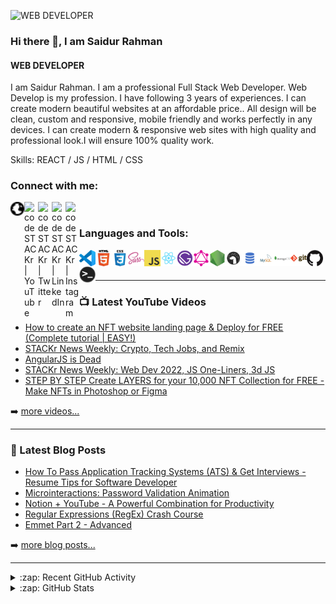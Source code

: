 ![WEB DEVELOPER](https://document-export.canva.com/I5FNU/DAE2uVI5FNU/12/thumbnail/0001.png?X-Amz-Algorithm=AWS4-HMAC-SHA256&X-Amz-Credential=AKIAQYCGKMUHWDTJW6UD%2F20220128%2Fus-east-1%2Fs3%2Faws4_request&X-Amz-Date=20220128T003913Z&X-Amz-Expires=39935&X-Amz-Signature=47290d576407c9414c7f3cfde887c55867b5aa85c441f7def9b3fd2b40708313&X-Amz-SignedHeaders=host&response-expires=Fri%2C%2028%20Jan%202022%2011%3A44%3A48%20GMT)

### Hi there 👋, I am Saidur Rahman
#### WEB DEVELOPER

I am Saidur Rahman. I am a professional Full Stack Web Developer. Web Develop is my profession. I have following 3 years of experiences. I can create modern beautiful websites at an affordable price.. All design will be clean, custom and responsive, mobile friendly and works perfectly in any devices. I can create modern & responsive web sites with high quality and professional look.I will ensure 100% quality work.

Skills: REACT / JS / HTML / CSS

### Connect with me:

[<img align="left" alt="codeSTACKr.com" width="22px" src="https://raw.githubusercontent.com/iconic/open-iconic/master/svg/globe.svg" />][website]
[<img align="left" alt="codeSTACKr | YouTube" width="22px" src="https://cdn.jsdelivr.net/npm/simple-icons@v3/icons/youtube.svg" />][youtube]
[<img align="left" alt="codeSTACKr | Twitter" width="22px" src="https://cdn.jsdelivr.net/npm/simple-icons@v3/icons/twitter.svg" />][twitter]
[<img align="left" alt="codeSTACKr | LinkedIn" width="22px" src="https://cdn.jsdelivr.net/npm/simple-icons@v3/icons/linkedin.svg" />][linkedin]
[<img align="left" alt="codeSTACKr | Instagram" width="22px" src="https://cdn.jsdelivr.net/npm/simple-icons@v3/icons/instagram.svg" />][instagram]

<br />

### Languages and Tools:

[<img align="left" alt="Visual Studio Code" width="26px" src="https://raw.githubusercontent.com/github/explore/80688e429a7d4ef2fca1e82350fe8e3517d3494d/topics/visual-studio-code/visual-studio-code.png" />][webdevplaylist]
[<img align="left" alt="HTML5" width="26px" src="https://raw.githubusercontent.com/github/explore/80688e429a7d4ef2fca1e82350fe8e3517d3494d/topics/html/html.png" />][webdevplaylist]
[<img align="left" alt="CSS3" width="26px" src="https://raw.githubusercontent.com/github/explore/80688e429a7d4ef2fca1e82350fe8e3517d3494d/topics/css/css.png" />][cssplaylist]
[<img align="left" alt="Sass" width="26px" src="https://raw.githubusercontent.com/github/explore/80688e429a7d4ef2fca1e82350fe8e3517d3494d/topics/sass/sass.png" />][cssplaylist]
[<img align="left" alt="JavaScript" width="26px" src="https://raw.githubusercontent.com/github/explore/80688e429a7d4ef2fca1e82350fe8e3517d3494d/topics/javascript/javascript.png" />][jsplaylist]
[<img align="left" alt="React" width="26px" src="https://raw.githubusercontent.com/github/explore/80688e429a7d4ef2fca1e82350fe8e3517d3494d/topics/react/react.png" />][reactplaylist]
[<img align="left" alt="Gatsby" width="26px" src="https://raw.githubusercontent.com/github/explore/e94815998e4e0713912fed477a1f346ec04c3da2/topics/gatsby/gatsby.png" />][webdevplaylist]
[<img align="left" alt="GraphQL" width="26px" src="https://raw.githubusercontent.com/github/explore/80688e429a7d4ef2fca1e82350fe8e3517d3494d/topics/graphql/graphql.png" />][webdevplaylist]
[<img align="left" alt="Node.js" width="26px" src="https://raw.githubusercontent.com/github/explore/80688e429a7d4ef2fca1e82350fe8e3517d3494d/topics/nodejs/nodejs.png" />][webdevplaylist]
[<img align="left" alt="Deno" width="26px" src="https://raw.githubusercontent.com/github/explore/361e2821e2dea67711cde99c9c40ed357061cf27/topics/deno/deno.png" />][webdevplaylist]
[<img align="left" alt="SQL" width="26px" src="https://raw.githubusercontent.com/github/explore/80688e429a7d4ef2fca1e82350fe8e3517d3494d/topics/sql/sql.png" />][webdevplaylist]
[<img align="left" alt="MySQL" width="26px" src="https://raw.githubusercontent.com/github/explore/80688e429a7d4ef2fca1e82350fe8e3517d3494d/topics/mysql/mysql.png" />][webdevplaylist]
[<img align="left" alt="MongoDB" width="26px" src="https://raw.githubusercontent.com/github/explore/80688e429a7d4ef2fca1e82350fe8e3517d3494d/topics/mongodb/mongodb.png" />][webdevplaylist]
[<img align="left" alt="Git" width="26px" src="https://raw.githubusercontent.com/github/explore/80688e429a7d4ef2fca1e82350fe8e3517d3494d/topics/git/git.png" />][webdevplaylist]
[<img align="left" alt="GitHub" width="26px" src="https://raw.githubusercontent.com/github/explore/78df643247d429f6cc873026c0622819ad797942/topics/github/github.png" />][webdevplaylist]
[<img align="left" alt="Terminal" width="26px" src="https://raw.githubusercontent.com/github/explore/80688e429a7d4ef2fca1e82350fe8e3517d3494d/topics/terminal/terminal.png" />][webdevplaylist]

<br />
<br />

---

### 📺 Latest YouTube Videos

<!-- YOUTUBE:START -->
- [How to create an NFT website landing page &amp; Deploy for FREE &lpar;Complete tutorial | EASY!&rpar;](https://www.youtube.com/watch?v=WZQSVv67NBc)
- [STACKr News Weekly: Crypto, Tech Jobs, and Remix](https://www.youtube.com/watch?v=UUjIUNMlFno)
- [AngularJS is Dead](https://www.youtube.com/watch?v=y4I_ITZIpxM)
- [STACKr News Weekly: Web Dev 2022, JS One-Liners, 3d JS](https://www.youtube.com/watch?v=f0O09xYo77A)
- [STEP BY STEP Create LAYERS for your 10,000 NFT Collection for FREE - Make NFTs in Photoshop or Figma](https://www.youtube.com/watch?v=k72aCI1VyKM)
<!-- YOUTUBE:END -->

➡️ [more videos...](https://youtube.com/codestackr)

---

### 📕 Latest Blog Posts

<!-- BLOG-POST-LIST:START -->
- [How To Pass Application Tracking Systems &lpar;ATS&rpar; &amp; Get Interviews - Resume Tips for Software Developer](https://dev.to/codestackr/how-to-pass-application-tracking-systems-ats-get-interviews-resume-tips-for-software-developer-4bmo)
- [Microinteractions: Password Validation Animation](https://dev.to/codestackr/microinteractions-password-validation-animation-5629)
- [Notion + YouTube - A Powerful Combination for Productivity](https://dev.to/codestackr/notion-youtube-a-powerful-combination-for-productivity-1def)
- [Regular Expressions &lpar;RegEx&rpar; Crash Course](https://dev.to/codestackr/regular-expressions-regex-crash-course-248n)
- [Emmet Part 2 - Advanced](https://dev.to/codestackr/emmet-part-2-advanced-4c65)
<!-- BLOG-POST-LIST:END -->

➡️ [more blog posts...](https://codestackr.com)

---

<details>
  <summary>:zap: Recent GitHub Activity</summary>
  
<!--START_SECTION:activity-->
1. 🗣 Commented on [#46](https://github.com/codeSTACKr/video-source-code-create-nft-collection/issues/46) in [codeSTACKr/video-source-code-create-nft-collection](https://github.com/codeSTACKr/video-source-code-create-nft-collection)
2. ❗️ Closed issue [#46](https://github.com/codeSTACKr/video-source-code-create-nft-collection/issues/46) in [codeSTACKr/video-source-code-create-nft-collection](https://github.com/codeSTACKr/video-source-code-create-nft-collection)
3. ❗️ Closed issue [#45](https://github.com/codeSTACKr/video-source-code-create-nft-collection/issues/45) in [codeSTACKr/video-source-code-create-nft-collection](https://github.com/codeSTACKr/video-source-code-create-nft-collection)
4. 🗣 Commented on [#45](https://github.com/codeSTACKr/video-source-code-create-nft-collection/issues/45) in [codeSTACKr/video-source-code-create-nft-collection](https://github.com/codeSTACKr/video-source-code-create-nft-collection)
5. ❗️ Closed issue [#44](https://github.com/codeSTACKr/video-source-code-create-nft-collection/issues/44) in [codeSTACKr/video-source-code-create-nft-collection](https://github.com/codeSTACKr/video-source-code-create-nft-collection)
<!--END_SECTION:activity-->

</details>

<details>
  <summary>:zap: GitHub Stats</summary>

  <img align="left" alt="codeSTACKr's GitHub Stats" src="https://github-readme-stats.codestackr.vercel.app/api?username=codeSTACKr&show_icons=true&hide_border=true" />

</details>

[website]: https://codeSTACKr.com
[course]: http://vsCodeHero.com
[twitter]: https://twitter.com/codeSTACKr
[youtube]: https://youtube.com/codeSTACKr
[instagram]: https://instagram.com/codeSTACKr
[linkedin]: https://linkedin.com/in/codeSTACKr
[webdevplaylist]: https://www.youtube.com/playlist?list=PLkwxH9e_vrAJ0WbEsFA9W3I1W-g_BTsbt
[jsplaylist]: https://www.youtube.com/playlist?list=PLkwxH9e_vrALRJKu7wfXby3MKeflhTu6B
[cssplaylist]: https://www.youtube.com/playlist?list=PLkwxH9e_vrALSdvZuEh6gqQdmDoDIoqz4
[reactplaylist]: https://www.youtube.com/playlist?list=PLkwxH9e_vrAK4TdffpxKY3QGyHCpxFcQ0
